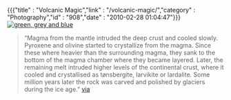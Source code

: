 {{{"title" : "Volcanic Magic","link" : "/volcanic-magic/","category" : "Photography","id" : "908","date" : "2010-02-28 01:04:47"}}}
[![green, grey and blue](http://farm4.staticflickr.com/3213/2708007227_07c30952c8.jpg)](http://www.flickr.com/photos/htjems/2708007227/ "green, grey and blue by H o g n e, on Flickr")
> “Magma from the mantle intruded the deep crust and cooled slowly. Pyroxene and olivine started to crystallize from the magma. Since these where heavier than the surrounding magma, they sank to the bottom of the magma chamber where they became layered. Later, the remaining melt intruded higher levels of the continental crust, where it cooled and crystallised as tønsbergite, larvikite or lardalite. Some million years later the rock was carved and polished by glaciers during the ice age.” [via](http://www.flickr.com/photos/htjems/2708007227/)